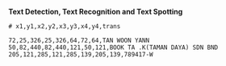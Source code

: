 **Text Detection, Text Recognition and Text Spotting**

```text
# x1,y1,x2,y2,x3,y3,x4,y4,trans

72,25,326,25,326,64,72,64,TAN WOON YANN
50,82,440,82,440,121,50,121,BOOK TA .K(TAMAN DAYA) SDN BND
205,121,285,121,285,139,205,139,789417-W
```